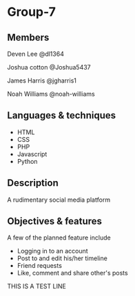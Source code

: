 # Group-7
## Members

Deven Lee        @dl1364

Joshua cotton    @Joshua5437

James Harris     @jgharris1

Noah Williams    @noah-williams

## Languages & techniques
- HTML
- CSS
- PHP
- Javascript
- Python

## Description

A rudimentary social media platform

## Objectives & features

A few of the planned feature include
 
 - Logging in to an account
 - Post to and edit his/her timeline
 - Friend requests
 - Like, comment and share other's posts

THIS IS A TEST LINE